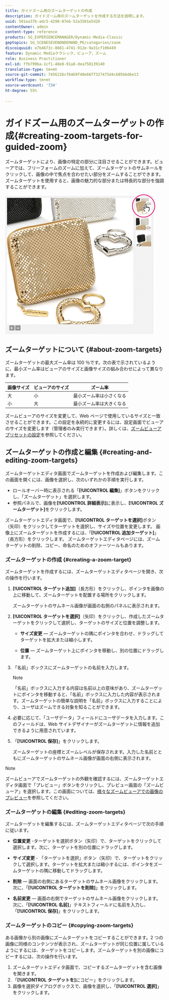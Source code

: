 ```yaml
---
title: ガイドズーム用のズームターゲットの作成
description: ガイドズーム用のズームターゲットを作成する方法を説明します。
uuid: 501ea37b-adc5-4290-87eb-52a3501e5d26
contentOwner: admin
content-type: reference
products: SG_EXPERIENCEMANAGER/Dynamic-Media-Classic
geptopics: SG_SCENESEVENONDEMAND_PK/categories/zoom
discoiquuid: e7b4673c-8681-4741-912e-9a31cf106449
feature: Dynamic Mediaクラシック，ビューア，ズーム
role: Business Practitioner
exl-id: ffb799ba-1cf1-48e0-91a8-dea758139140
translation-type: tm+mt
source-git-commit: 7456226cf6469f40e66ff327475d4c605b6d6e13
workflow-type: tm+mt
source-wordcount: '734'
ht-degree: 55%

---
```


# ガイドズーム用のズームターゲットの作成{#creating-zoom-targets-for-guided-zoom}

ズームターゲットにより、画像の特定の部分に注目させることができます。ビューアでは、フリーフォームのズームに加えて、ズームターゲットのサムネールをクリックして、画像の中で焦点を合わせたい部分をズームすることができます。 ズームターゲットを使用すると、画像の魅力的な部分または特長的な部分を強調することができます。

![ガイドズーム用のズームターゲットの作成](/help/assets/zo_guided_zoom.png)

## ズームターゲットについて {#about-zoom-targets}

ズームターゲットの最大ズーム率は 100 ％です。次の表で示されているように、最小ズーム率はビューアのサイズと画像サイズの組み合わせによって異なります。

| 画像サイズ | ビューアのサイズ | ズーム率 |
|--- |--- |--- |
| 大 | 小 | 最小ズーム率は小さくなる |
| 小 | 大 | 最小ズーム率は大きくなる |

ズームビューアのサイズを変更して、Web ページで使用しているサイズと一致させることができます。この設定を永続的に変更するには、設定画面でビューアのサイズを変更します（管理者のみ実行できます）。詳しくは、[ズームビューアプリセットの設定](setting-zoom-viewer-presets.md#setting_up_zoom_viewer_presets)を参照してください。

## ズームターゲットの作成と編集  {#creating-and-editing-zoom-targets}

ズームターゲットエディタ画面でズームターゲットを作成および編集します。この画面を開くには、画像を選択し、次のいずれかの手順を実行します。

* ロールオーバー時に表示される「**[!UICONTROL 編集]**」ボタンをクリックし、「ズームターゲット」を選択します。
* 参照パネルで、画像を&#x200B;**[!UICONTROL 詳細表示]**&#x200B;に表示し、**[!UICONTROL ズームターゲット]**&#x200B;をクリックします。

ズームターゲットエディタ画面で、**[!UICONTROL ターゲットを選択]**&#x200B;ボタン（矢印）をクリックしてターゲットを選択し、サイズや位置を変更します。 画像上にズームターゲットを作成するには、「**[!UICONTROL 追加ターゲット]**」（長方形）をクリックします。 ズームターゲットエディタページには、ズームターゲットの削除、コピー、命名のためのオファーツールもあります。

### ズームターゲットの作成 {#creating-a-zoom-target}

ズームターゲットを作成するには、ズームターゲットエディタページを開き、次の操作を行います。

1. **[!UICONTROL ターゲット追加]**（長方形）をクリックし、ポインタを画像の上に移動して、ズームターゲットを配置する場所をクリックします。

   ズームターゲットのサムネール画像が画面の右側のパネルに表示されます。

1. **[!UICONTROL ターゲットを選択]**（矢印）をクリックし、作成したズームターゲットをクリックして選択し、ターゲットのサイズと位置を調整します。

   * **サイズ変更**  — ズームターゲットの隅にポインタを合わせ、ドラッグしてターゲットを拡大または縮小します。

   * **位置**  — ズームターゲット上にポインタを移動し、別の位置にドラッグします。

1. 「名前」ボックスにズームターゲットの名前を入力します。

   >[!NOTE]
   >
   >「名前」ボックスに入力する内容は名前以上の意味があり、ズームターゲットにポインタを移動すると、「名前」ボックスに入力した内容が表示されます。ズームターゲットの簡単な説明を「名前」ボックスに入力することにより、ユーザはズームできる対象を知ることができます。

1. 必要に応じて、「ユーザデータ」フィールドにユーザデータを入力します。このフィールドは、Web サイトデザイナーがズームターゲットに情報を追加できるように用意されています。
1. 「**[!UICONTROL 保存]**」をクリックします。

   ズームターゲットの座標とズームレベルが保存されます。入力した名前とともにズームターゲットのサムネール画像が画面の右側に表示されます。

>[!NOTE]
>
>ズームビューアでズームターゲットの外観を確認するには、ズームターゲットエディタ画面で「プレビュー」ボタンをクリックし、プレビュー画面の「ズームビューア」を選択します。この画面については、[様々なズームビューアでの画像のプレビュー](previewing-image-assets-different-zoom.md#previewing_image_assets_with_different_zoom_viewers)を参照してください。

### ズームターゲットの編集  {#editing-zoom-targets}

ズームターゲットを編集するには、ズームターゲットエディタページで次の手順に従います。

* **位置変更** -ターゲットを選択ボタン（矢印）で、ターゲットをクリックして選択します。次に、ターゲットを別の位置にドラッグします。

* **サイズ変更** - 「ターゲットを選択」ボタン（矢印）で、ターゲットをクリックして選択します。ターゲットを拡大または縮小するには、ポインタをズームターゲットの隅に移動してドラッグします。

* **削除**  — 画面の右側にあるターゲットのサムネール画像をクリックします。次に、「**[!UICONTROL ターゲットを削除]**」をクリックします。

* **名前変更**  — 画面の右側でターゲットのサムネール画像をクリックします。次に、「**[!UICONTROL 名前]**」テキストフィールドに名前を入力し、「**[!UICONTROL 保存]**」をクリックします。

### ズームターゲットのコピー {#copying-zoom-targets}

ある画像から別の画像にズームターゲットをコピーすることができます。2 つの画像に同様のコンテンツが表示され、ズームターゲットが同じ位置に属しているようにするには、ターゲットをコピーします。ズームターゲットを別の画像にコピーするには、次の操作を行います。

1. ズームターゲットエディタ画面で、コピーするズームターゲットを含む画像を開きます。
1. 「**[!UICONTROL ターゲットを]**&#x200B;にコピー」をクリックします。
1. 画像を選択ダイアログボックスで、画像を選択し、「**[!UICONTROL 選択]**」をクリックします。
